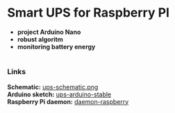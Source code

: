 # Smart UPS for Raspberry PI  
+ **project Arduino Nano**
+ **robust algoritm**
+ **monitoring battery energy**  
#
### Links  
**Schematic:** [ups-schematic.png](https://github.com/AlexVakhnin/ups-raspberrypi/blob/main/ups-schematic.png)  
**Arduino sketch:** [ups-arduino-stable](https://github.com/AlexVakhnin/ups-raspberrypi/tree/main/ups-arduino-stable)  
**Raspberry Pi daemon:** [daemon-raspberry](https://github.com/AlexVakhnin/ups-raspberrypi/tree/main/daemon-raspberry)
